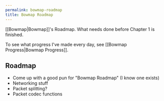 ```yaml
---
permalink: bowmap-roadmap
title: Bowmap Roadmap
---
```


[[Bowmap|Bowmap]]'s Roadmap. What needs done before Chapter 1 is finished.

To see what progress I've made every day, see [[Bowmap Progress|Bowmap Progress]].

## Roadmap

- Come up with a good pun for "Bowmap Roadmap" (I know one exists)
- Networking stuff
- Packet splitting?
- Packet codec functions
